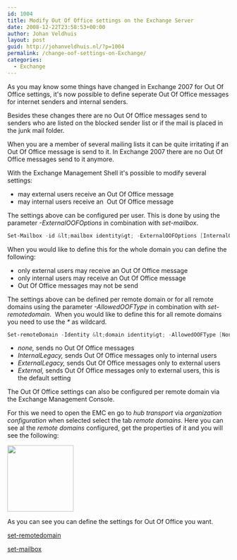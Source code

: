 ```yaml
---
id: 1004
title: Modify Out Of Office settings on the Exchange Server
date: 2008-12-22T23:58:53+00:00
author: Johan Veldhuis
layout: post
guid: http://johanveldhuis.nl/?p=1004
permalink: /change-oof-settings-on-Exchange/
categories:
  - Exchange
---
```

As you may know some things have changed in Exchange 2007 for Out Of Office settings, it's now possible to define seperate Out Of Office messages for internet senders and internal senders.</p>
<p>Besides these changes there are no Out Of Office messages send to senders who are listed on the blocked sender list or if the mail is placed in the junk mail folder.</p>
<p>When you are a member of several mailing lists it can be quite irritating if an Out Of Office message is send to it. In Exchange 2007 there are no Out Of Office messages send to it anymore.</p>
<p>With the Exchange Management Shell it's possible to modify several settings:</p>
<ul>
<li>may external users receive an Out Of Office message</li>
<li>may internal users receive an  Out Of Office message</li>
</ul>
<p>The settings above can be configured per user. This is done by using the parameter <em>-ExternalOOFOptions </em>in combination with <em>set-mailbox</em>.</p>

```PowerShell
Set-Mailbox -id &lt;mailbox identity&gt; -ExternalOOFOptions [InternalOnly,External]
```

<p>When you would like to define this for the whole domain you can define the following:</p>
<ul>
<li>only external users may receive an Out Of Office message</li>
<li>only internal users may receive an Out Of Office message</li>
<li>Out Of Office messages may not be send</li>
</ul>
<p>The settings above can be defined per remote domain or for all remote domains using the parameter <em>-AllowedOOFType</em> in combination with <em>set-remotedomain</em>.  When you would like to define this for all remote domains you need to use the<em> * </em>as wildcard.</p>

```PowerShell
Set-remoteDomain -Identity &lt;domain identity&gt; -AllowedOOFType [None,InternalLegacy,ExternalLegacy,External(Default)]
```
<ul>
<li><em>none, </em>sends no Out Of Office messages</li>
<li><em>InternalLegacy, </em>sends Out Of Office messages only to internal users</li>
<li><em>ExternalLegacy, </em>sends Out Of Office messages only to external users</li>
<li><em>External, </em>sends Out Of Office messages only to external users, this is the default setting</li>
</ul>
<p>The Out Of Office settings can also be configured per remote domain via the Exchange Management Console.</p>
<p>For this we need to open the EMC en go to <em>hub transport </em>via <em>organization configuration</em> when selected select the tab <em>remote domains. </em>Here you can see al the <em>remote domains </em>configured, get the properties of it and you will see the following:</p>
<p><a href="https://johanveldhuis.nl/wp-content/uploads/2008/12/oof_emc.jpg"><img class="alignnone size-thumbnail wp-image-1010" title="oof_emc" src="https://johanveldhuis.nl/wp-content/uploads/2008/12/oof_emc-150x150.jpg" alt="" width="150" height="150" /></a></p>
<p>As you can see you can define the settings for Out Of Office you want.</p>
<p><a href="http://www.google.nl/url?sa=t&amp;source=web&amp;ct=res&amp;cd=1&amp;url=http%3A%2F%2Ftechnet.microsoft.com%2Fen-us%2Flibrary%2Faa997857.aspx&amp;ei=bgJQSbHvDpWN-gah7MjMDw&amp;usg=AFQjCNE_GbQE38v6mVkjLOrdMUTEoj0bbw&amp;sig2=TRoE6G1Ye_X9URKiYa2Tag" target="_blank">set-remotedomain</a></p>
<p><a href="http://www.google.nl/url?sa=t&amp;source=web&amp;ct=res&amp;cd=1&amp;url=http%3A%2F%2Ftechnet.microsoft.com%2Fen-us%2Flibrary%2Fbb123981.aspx&amp;ei=rAJQSbbuKcyL-gbJhozKDw&amp;usg=AFQjCNFiCxoRWSAZoTbDJnm1Z8WXxozOGQ&amp;sig2=yHr37wncgzcZdp45OSqqZg" target="_blank">set-mailbox</a>